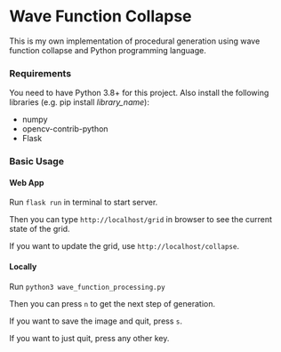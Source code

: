 # Wave Function Collapse

This is my own implementation of procedural generation using wave function collapse and Python programming language.

### Requirements
You need to have Python 3.8+ for this project.
Also install the following libraries (e.g. pip install _library_name_):

- numpy
- opencv-contrib-python
- Flask


### Basic Usage

#### Web App

Run ```flask run``` in terminal to start server.

Then you can type ```http://localhost/grid``` in browser to see the current state of the grid.

If you want to update the grid, use ```http://localhost/collapse```.

#### Locally

Run ```python3 wave_function_processing.py```

Then you can press ```n``` to get the next step of generation. 

If you want to save the image and quit, press ```s```.

If you want to just quit, press any other key.
